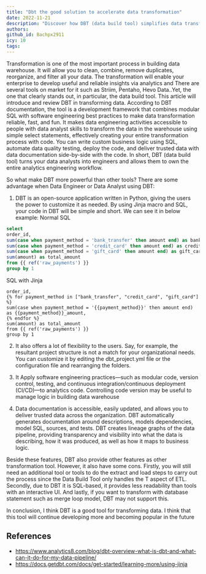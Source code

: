 ```yaml
---
title: "Dbt the good solution to accelerate data transformation"
date: 2022-11-21
description: "Discover how DBT (data build tool) simplifies data transformation in warehouses with modular SQL, automation, and software engineering practices for faster, reliable analytics and trusted data delivery."
authors: 
github_id: Bachpx2911
icy: 10
tags: 
---
```


Transformation is one of the most important process in building data warehouse. It will allow you to clean, combine, remove duplicates, reorganize, and filter all your data. The transformation will enable your enterprise to develop useful and reliable insights via analytics and There are several tools on market for it such as Striim, Pentaho, Hevo Data..Yet, the one that clearly stands out, in particular, the data build tool. This article will introduce and review DBT in transforming data.
According to DBT documentation, the tool is a development framework that combines modular SQL with software engineering best practices to make data transformation reliable, fast, and fun. It makes data engineering activities accessible to people with data analyst skills to transform the data in the warehouse using simple select statements, effectively creating your entire transformation process with code. You can write custom business logic using SQL, automate data quality testing, deploy the code, and deliver trusted data with data documentation side-by-side with the code. In short, DBT (data build tool) turns your data analysts into engineers and allows them to own the entire analytics engineering workflow.

So what make DBT more powerful than other tools? There are some advantage when Data Engineer or Data Analyst using DBT:

1. DBT is an open-source application written in Python, giving the users the power to customize it as needed. By using Jinja macro and SQL, your code in DBT will be simple
   and short. We can see it in below example:
   Normal SQL

```sql
select
order_id,
sum(case when payment_method = 'bank_transfer' then amount end) as bank_transfer_amount,
sum(case when payment_method = 'credit_card' then amount end) as credit_card_amount,
sum(case when payment_method = 'gift_card' then amount end) as gift_card_amount,
sum(amount) as total_amount
from {{ ref('raw_payments') }}
group by 1

```

SQL with Jinja

```select
order_id,
{% for payment_method in ["bank_transfer", "credit_card", "gift_card"] %}
sum(case when payment_method = '{{payment_method}}' then amount end) as {{payment_method}}_amount,
{% endfor %}
sum(amount) as total_amount
from {{ ref('raw_payments') }}
group by 1
```

2.  It also offers a lot of flexibility to the users. Say, for example, the resultant project structure is not a match for your organizational needs. You can customize it by
    editing the dbt_project.yml file or the configuration file and rearranging the folders.

3.  It Apply software engineering practices—such as modular code, version control, testing, and continuous integration/continuous deployment (CI/CD)—to analytics code.
    Controlling code version may be useful to manage logic in building data warehouse

4.  Data documentation is accessible, easily updated, and allows you to deliver trusted data across the organization. DBT automatically generates documentation around descriptions, models dependencies, model SQL, sources, and tests. DBT creates lineage graphs of the data pipeline, providing transparency and visibility into what the data is describing, how it was produced, as well as how it maps to business logic.

Beside these features, DBT also provide other features as other transformation tool. However, it also have some cons. Firstly, you will still need an additional tool or
tools to do the extract and load steps to carry out the process since the Data Build Tool only handles the T aspect of ETL. Secondly, due to DBT it is SQL-based, it provides less readability than tools with an interactive UI. And lastly, if you want to transform with database statement such as merge loop model, DBT may not support this.

In conclusion, I think DBT is a good tool for transforming data. I think that this tool will continue developing more and becoming popular in the future

## References

- https://www.analytics8.com/blog/dbt-overview-what-is-dbt-and-what-can-it-do-for-my-data-pipeline/
- https://docs.getdbt.com/docs/get-started/learning-more/using-jinja
